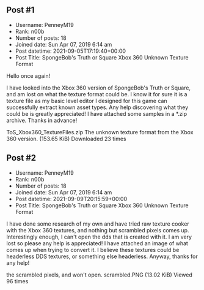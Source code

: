 ## Post #1
- Username: PenneyM19
- Rank: n00b
- Number of posts: 18
- Joined date: Sun Apr 07, 2019 6:14 am
- Post datetime: 2021-09-05T17:19:40+00:00
- Post Title: SpongeBob's Truth or Square Xbox 360 Unknown Texture Format

Hello once again!   

I have looked into the Xbox 360 version of SpongeBob's Truth or Square, and am lost on what the texture format could be. I know it for sure it is a texture file as my basic level editor I designed for this game can successfully extract known asset types. Any help discovering what they could be is greatly appreciated! I have attached some samples in a *.zip archive. Thanks in advance!    


 ToS_Xbox360_TextureFiles.zip
The unknown texture format from the Xbox 360 version. (153.65 KiB) Downloaded 23 times
## Post #2
- Username: PenneyM19
- Rank: n00b
- Number of posts: 18
- Joined date: Sun Apr 07, 2019 6:14 am
- Post datetime: 2021-09-09T20:15:59+00:00
- Post Title: SpongeBob's Truth or Square Xbox 360 Unknown Texture Format

I have done some research of my own and have tried raw texture cooker with the Xbox 360 textures, and nothing but scrambled pixels comes up. Interestingly enough, I can't open the dds that is created with it. I am very lost so please any help is appreciated!   I have attached an image of what comes up when trying to convert it. I believe these textures could be headerless DDS textures, or something else headerless. Anyway, thanks for any help!  



the scrambled pixels, and won't open. scrambled.PNG (13.02 KiB) Viewed 96 times
